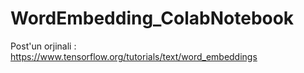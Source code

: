 # WordEmbedding_ColabNotebook

Post'un orjinali : https://www.tensorflow.org/tutorials/text/word_embeddings
